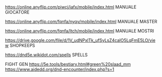 https://online.anyflip.com/piwcj/iafx/mobile/index.html MANUALE GIOCATORE

https://online.anyflip.com/fqnfa/nyqv/mobile/index.html MANUALE MASTER

https://online.anyflip.com/fqnfa/ltch/mobile/index.html MANUALE MOSTRI

https://drive.google.com/file/d/1V_udNPxlTk_ufSyLsZ4caIO5LqFmE5LO/view SHOPKEEPS

https://dnd5e.wikidot.com/spells SPELLS






FIGHT GEN https://5e.tools/bestiary.html#green%20slaad_mm   https://www.aidedd.org/dnd-encounter/index.php?s=1     


